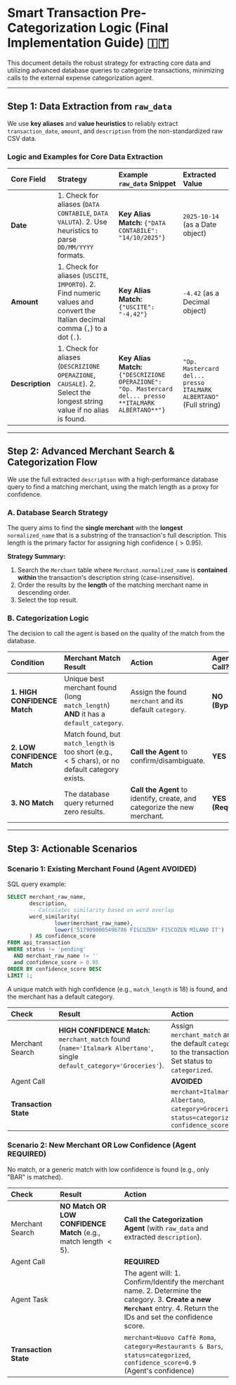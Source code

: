 # Smart Transaction Pre-Categorization Logic (Final Implementation Guide) 🇮🇹

This document details the robust strategy for extracting core data and utilizing advanced database queries to categorize transactions, minimizing calls to the external expense categorization agent.

***

## Step 1: Data Extraction from `raw_data`

We use **key aliases** and **value heuristics** to reliably extract `transaction_date`, `amount`, and `description` from the non-standardized raw CSV data.

### Logic and Examples for Core Data Extraction

| Core Field | Strategy | Example `raw_data` Snippet | Extracted Value |
| :--- | :--- | :--- | :--- |
| **Date** | 1. Check for aliases (`DATA CONTABILE`, `DATA VALUTA`). 2. Use heuristics to parse `DD/MM/YYYY` formats. | **Key Alias Match:** `{"DATA CONTABILE": "14/10/2025"}` | `2025-10-14` (as a Date object) |
| **Amount** | 1. Check for aliases (`USCITE`, `IMPORTO`). 2. Find numeric values and convert the Italian decimal comma (`,`) to a dot (`.`). | **Key Alias Match:** `{"USCITE": "-4,42"}` | `-4.42` (as a Decimal object) |
| **Description** | 1. Check for aliases (`DESCRIZIONE OPERAZIONE`, `CAUSALE`). 2. Select the longest string value if no alias is found. | **Key Alias Match:** `{"DESCRIZIONE OPERAZIONE": "Op. Mastercard del... presso **ITALMARK ALBERTANO**"}` | `"Op. Mastercard del... presso ITALMARK ALBERTANO"` (Full string) |

***

## Step 2: Advanced Merchant Search & Categorization Flow

We use the full extracted `description` with a high-performance database query to find a matching merchant, using the match length as a proxy for confidence.

### A. Database Search Strategy

The query aims to find the **single merchant** with the **longest** `normalized_name` that is a substring of the transaction's full description. This length is the primary factor for assigning high confidence ($>0.95$).

**Strategy Summary:**

1.  Search the `Merchant` table where `Merchant.normalized_name` is **contained within** the transaction's description string (case-insensitive).
2.  Order the results by the **length** of the matching merchant name in descending order.
3.  Select the top result.

### B. Categorization Logic

The decision to call the agent is based on the quality of the match from the database.

| Condition | Merchant Match Result | Action | Agent Call? | Confidence Score |
| :--- | :--- | :--- | :--- | :--- |
| **1. HIGH CONFIDENCE Match** | Unique best merchant found (long `match_length`) **AND** it has a `default_category`. | Assign the found `merchant` and its default `category`. | **NO (Bypass)** | $1.0$ |
| **2. LOW CONFIDENCE Match** | Match found, but `match_length` is too short (e.g., $<5$ chars), or no default category exists. | **Call the Agent** to confirm/disambiguate. | **YES** | $0.0$ (Agent will set) |
| **3. NO Match** | The database query returned zero results. | **Call the Agent** to identify, create, and categorize the new merchant. | **YES (Required)** | $0.0$ (Agent will set) |

***

## Step 3: Actionable Scenarios

### Scenario 1: Existing Merchant Found (Agent AVOIDED)

SQL query example:
```sql
SELECT merchant_raw_name,
       description,
       -- Calculates similarity based on word overlap
       word_similarity(
               lower(merchant_raw_name),
               lower('5179090005496786 FISCOZEN* FISCOZEN MILANO IT')
       ) AS confidence_score
FROM api_transaction
WHERE status != 'pending'
  AND merchant_raw_name != ''
  and confidence_score > 0.95
ORDER BY confidence_score DESC
LIMIT 1;
```

A unique match with high confidence (e.g., `match_length` is 18) is found, and the merchant has a default category.

| Check | Result | Action |
| :--- | :--- | :--- |
| Merchant Search | **HIGH CONFIDENCE Match:** `merchant_match` found (`name='Italmark Albertano'`, single `default_category='Groceries'`). | Assign `merchant_match` and the default `category` to the transaction. Set status to `categorized`. |
| Agent Call | | **AVOIDED** |
| **Transaction State** | | `merchant=Italmark Albertano`, `category=Groceries`, `status=categorized`, `confidence_score=1.0` |

### Scenario 2: New Merchant OR Low Confidence (Agent REQUIRED)

No match, or a generic match with low confidence is found (e.g., only "BAR" is matched).

| Check | Result | Action |
| :--- | :--- | :--- |
| Merchant Search | **NO Match** **OR** **LOW CONFIDENCE Match** (e.g., match length $<5$). | **Call the Categorization Agent** (with `raw_data` and extracted `description`). |
| Agent Call | | **REQUIRED** |
| Agent Task | | The agent will: 1. Confirm/Identify the merchant name. 2. Determine the category. 3. **Create a new `Merchant`** entry. 4. Return the IDs and set the confidence score. |
| **Transaction State** | | `merchant=Nuovo Caffè Roma`, `category=Restaurants & Bars`, `status=categorized`, `confidence_score=0.9` (Agent's confidence) |